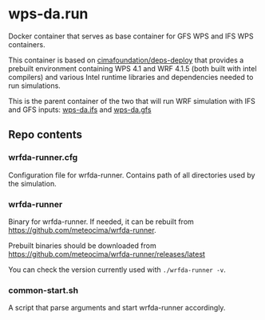 # wps-da.run

Docker container that serves as base container for GFS WPS and IFS WPS containers.

This container is based on 
[cimafoundation/deps-deploy](https://hub.docker.com/repository/docker/cimafoundation/deps-deploy) that
provides a prebuilt environment containing WPS 4.1 and WRF 4.1.5 (both built with intel compilers)
and various Intel runtime libraries and dependencies needed to run simulations.

This is the 
parent container of the two that will run
WRF simulation with IFS and GFS inputs: 
[wps-da.ifs](https://github.com/meteocima/wps-da.ifs) 
and [wps-da.gfs](https://github.com/meteocima/wps-da.gfs)

## Repo contents

### wrfda-runner.cfg

Configuration file for wrfda-runner. Contains path of all 
directories used by the simulation.

### wrfda-runner

Binary for wrfda-runner. If needed, it can be rebuilt from
https://github.com/meteocima/wrfda-runner.

Prebuilt binaries should be downloaded from
https://github.com/meteocima/wrfda-runner/releases/latest

You can check the version currently used with `./wrfda-runner -v`.

### common-start.sh

A script that parse arguments and start wrfda-runner
accordingly.